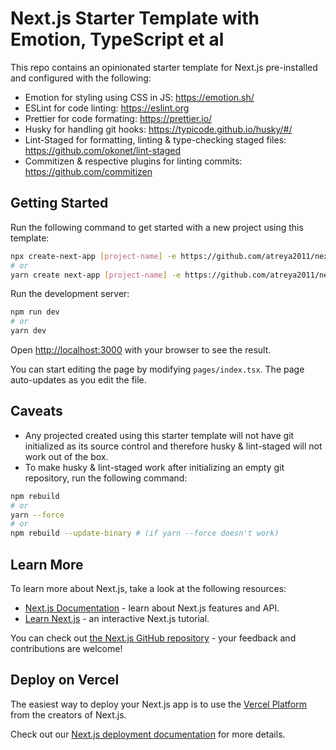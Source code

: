 # Next.js Starter Template with Emotion, TypeScript et al

This repo contains an opinionated starter template for Next.js pre-installed and configured with the following:

- Emotion for styling using CSS in JS: <https://emotion.sh/>
- ESLint for code linting: <https://eslint.org>
- Prettier for code formating: <https://prettier.io/>
- Husky for handling git hooks: <https://typicode.github.io/husky/#/>
- Lint-Staged for formatting, linting & type-checking staged files: <https://github.com/okonet/lint-staged>
- Commitizen & respective plugins for linting commits: <https://github.com/commitizen>

## Getting Started

Run the following command to get started with a new project using this template:

```bash
npx create-next-app [project-name] -e https://github.com/atreya2011/next-emotion-ts-template
# or
yarn create next-app [project-name] -e https://github.com/atreya2011/next-emotion-ts-template
```

Run the development server:

```bash
npm run dev
# or
yarn dev
```

Open [http://localhost:3000](http://localhost:3000) with your browser to see the result.

You can start editing the page by modifying `pages/index.tsx`. The page auto-updates as you edit the file.

## Caveats

- Any projected created using this starter template will not have git initialized as its source control and therefore husky & lint-staged will not work out of the box.
- To make husky & lint-staged work after initializing an empty git repository, run the following command:

```bash
npm rebuild
# or
yarn --force
# or
npm rebuild --update-binary # (if yarn --force doesn't work)
```

## Learn More

To learn more about Next.js, take a look at the following resources:

- [Next.js Documentation](https://nextjs.org/docs) - learn about Next.js features and API.
- [Learn Next.js](https://nextjs.org/learn) - an interactive Next.js tutorial.

You can check out [the Next.js GitHub repository](https://github.com/vercel/next.js/) - your feedback and contributions are welcome!

## Deploy on Vercel

The easiest way to deploy your Next.js app is to use the [Vercel Platform](https://vercel.com/import?utm_medium=default-template&filter=next.js&utm_source=create-next-app&utm_campaign=create-next-app-readme) from the creators of Next.js.

Check out our [Next.js deployment documentation](https://nextjs.org/docs/deployment) for more details.
